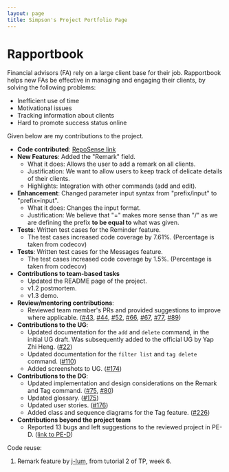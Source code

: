 ```yaml
---
layout: page
title: Simpson's Project Portfolio Page
---
```


# Rapportbook

Financial advisors (FA) rely on a large client base for their job. Rapportbook helps new FAs be effective in managing and engaging their clients, by solving the following problems:
- Inefficient use of time
- Motivational issues
- Tracking information about clients
- Hard to promote success status online

Given below are my contributions to the project.

- **Code contributed**: [RepoSense link](https://nus-cs2103-ay2223s1.github.io/tp-dashboard/?search=craeyeons&breakdown=true&sort=groupTitle&sortWithin=title&since=2022-09-16&timeframe=commit&mergegroup=&groupSelect=groupByRepos&checkedFileTypes=docs~functional-code~test-code~other)
- **New Features**: Added the "Remark" field.
  - What it does: Allows the user to add a remark on all clients.
  - Justification: We want to allow users to keep track of delicate details of their clients.
  - Highlights: Integration with other commands (add and edit).
- **Enhancement**: Changed parameter input syntax from "prefix/input" to "prefix=input".
  - What it does: Changes the input format.
  - Justification: We believe that "=" makes more sense than "/" as we are defining the prefix **to be equal to** what was given.
- **Tests**: Written test cases for the Reminder feature.
  - The test cases increased code coverage by 7.61%. (Percentage is taken from codecov)
- **Tests**: Written test cases for the Messages feature.
  - The test cases increased code coverage by 1.5%. (Percentage is taken from codecov)
- **Contributions to team-based tasks**
  - Updated the README page of the project.
  - v1.2 postmortem.
  - v1.3 demo.
- **Review/mentoring contributions**:
  - Reviewed team member's PRs and provided suggestions to improve where applicable.
    ([#43](https://github.com/AY2223S1-CS2103T-T13-2/tp/pull/43),
    [#44](https://github.com/AY2223S1-CS2103T-T13-2/tp/pull/44),
    [#52](https://github.com/AY2223S1-CS2103T-T13-2/tp/pull/52),
    [#66](https://github.com/AY2223S1-CS2103T-T13-2/tp/pull/66),
    [#67](https://github.com/AY2223S1-CS2103T-T13-2/tp/pull/67),
    [#77](https://github.com/AY2223S1-CS2103T-T13-2/tp/pull/77),
    [#89](https://github.com/AY2223S1-CS2103T-T13-2/tp/pull/89))
- **Contributions to the UG**:
  - Updated documentation for the `add` and `delete` command, in the initial UG draft. Was subsequently added to the official UG by Yap Zhi Heng. ([#22](https://github.com/AY2223S1-CS2103T-T13-2/tp/pull/22))
  - Updated documentation for the `filter list` and `tag delete` command. ([#110](https://github.com/AY2223S1-CS2103T-T13-2/tp/pull/110))
  - Added screenshots to UG. ([#174](https://github.com/AY2223S1-CS2103T-T13-2/tp/pull/174))
- **Contributions to the DG**:
  - Updated implementation and design considerations on the Remark and Tag command.
  ([#75](https://github.com/AY2223S1-CS2103T-T13-2/tp/pull/75), [#80](https://github.com/AY2223S1-CS2103T-T13-2/tp/pull/80))
  - Updated glossary. ([#175](https://github.com/AY2223S1-CS2103T-T13-2/tp/pull/175))
  - Updated user stories. ([#176](https://github.com/AY2223S1-CS2103T-T13-2/tp/pull/176))
  - Added class and sequence diagrams for the Tag feature. ([#226](https://github.com/AY2223S1-CS2103T-T13-2/tp/pull/226)) 
- **Contributions beyond the project team**
  - Reported 13 bugs and left suggestions to the reviewed project in PE-D.
  ([link to PE-D](https://github.com/craeyeons/ped/issues))

Code reuse:
1. Remark feature by [j-lum](https://github.com/se-edu/addressbook-level3/compare/tutorial-add-remark), from tutorial 2 of TP, week 6.
